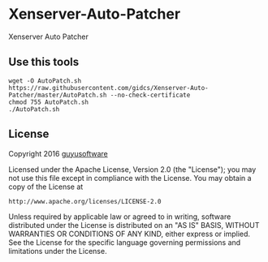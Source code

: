# Xenserver-Auto-Patcher
Xenserver Auto Patcher

Use this tools
-------
	
	wget -O AutoPatch.sh https://raw.githubusercontent.com/gidcs/Xenserver-Auto-Patcher/master/AutoPatch.sh --no-check-certificate
	chmod 755 AutoPatch.sh
	./AutoPatch.sh

License
-------

Copyright 2016 [guyusoftware]

Licensed under the Apache License, Version 2.0 (the "License");
you may not use this file except in compliance with the License.
You may obtain a copy of the License at

    http://www.apache.org/licenses/LICENSE-2.0

Unless required by applicable law or agreed to in writing, software
distributed under the License is distributed on an "AS IS" BASIS,
WITHOUT WARRANTIES OR CONDITIONS OF ANY KIND, either express or implied.
See the License for the specific language governing permissions and
limitations under the License.

[guyusoftware]: https://www.guyusoftware.com/
